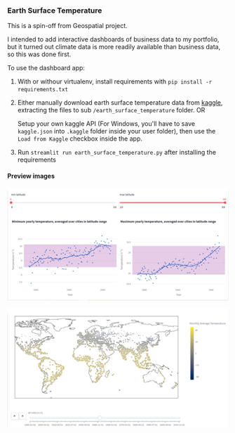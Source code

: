 ### Earth Surface Temperature

This is a spin-off from Geospatial project. 

I intended to add interactive dashboards of business data to my portfolio, but it turned out climate data is more readily available than business data, so this was done first.

To use the dashboard app:

1. With or withour virtualenv, install requirements with ```pip install -r requirements.txt```
   
2. Either manually download earth surface temperature data from [kaggle](https://www.kaggle.com/datasets/berkeleyearth/climate-change-earth-surface-temperature-data), extracting the files to sub ```/earth_surface_temperature``` folder.
    OR
   
    Setup your own kaggle API (For Windows, you'll have to save ```kaggle.json``` into ```.kaggle``` folder inside your user folder), then use the ```Load from Kaggle``` checkbox inside the app.
       
3. Run ```streamlit run earth_surface_temperature.py``` after installing the requirements

#### Preview images

![Min and max temperature, averaged over cities](preview_images/minmax_yearly_temperature.jpg)

![Cities temperature record on map](preview_images/cities_temperature_map.jpg)
